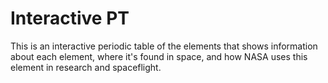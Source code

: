 # Interactive PT

This is an interactive periodic table of the elements that shows information about each element, where it's found in space, and how NASA uses this element in research and spaceflight. 
